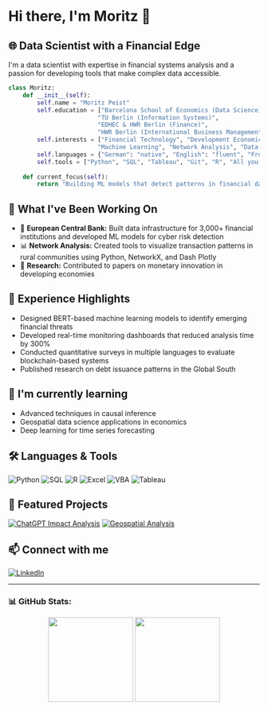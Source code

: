 # Hi there, I'm Moritz 👋

## 🌐 Data Scientist with a Financial Edge

I'm a data scientist with expertise in financial systems analysis and a passion for developing tools that make complex data accessible.

```python
class Moritz:
    def __init__(self):
        self.name = "Moritz Peist"
        self.education = ["Barcelona School of Economics (Data Science)", 
                         "TU Berlin (Information Systems)", 
                         "EDHEC & HWR Berlin (Finance)",
                         "HWR Berlin (International Business Management)"]
        self.interests = ["Financial Technology", "Development Economics", 
                         "Machine Learning", "Network Analysis", "Data Visualization"]
        self.languages = {"German": "native", "English": "fluent", "French": "proficient", "Spanish": "basic"}
        self.tools = ["Python", "SQL", "Tableau", "Git", "R", "All you can do in Excel, yes even VBA"]
        
    def current_focus(self):
        return "Building ML models that detect patterns in financial data"
```

## 🔭 What I've Been Working On

- 🏦 **European Central Bank:** Built data infrastructure for 3,000+ financial institutions and developed ML models for cyber risk detection
- 📊 **Network Analysis:** Created tools to visualize transaction patterns in rural communities using Python, NetworkX, and Dash Plotly
- 📝 **Research:** Contributed to papers on monetary innovation in developing economies

## 💼 Experience Highlights

- Designed BERT-based machine learning models to identify emerging financial threats
- Developed real-time monitoring dashboards that reduced analysis time by 300%
- Conducted quantitative surveys in multiple languages to evaluate blockchain-based systems
- Published research on debt issuance patterns in the Global South

## 🌱 I'm currently learning

- Advanced techniques in causal inference
- Geospatial data science applications in economics
- Deep learning for time series forecasting

## 🛠️ Languages & Tools

![Python](https://img.shields.io/badge/-Python-3776AB?style=flat&logo=python&logoColor=white)
![SQL](https://img.shields.io/badge/-SQL-4479A1?style=flat&logo=postgresql&logoColor=white)
![R](https://img.shields.io/badge/-R-276DC3?style=flat&logo=r&logoColor=white)
![Excel](https://img.shields.io/badge/-Excel-217346?style=flat&logo=microsoft-excel&logoColor=white)
![VBA](https://img.shields.io/badge/-VBA-217346?style=flat&logo=microsoft&logoColor=white)
![Tableau](https://img.shields.io/badge/-Tableau-E97627?style=flat&logo=tableau&logoColor=white)

## 📂 Featured Projects

[![ChatGPT Impact Analysis](https://img.shields.io/badge/NLP-ChatGPT%20Impact%20on%20Stack%20Overflow-5DADE2?style=for-the-badge&logo=openai&logoColor=white)](https://github.com/m9o8/bse_tm_final)
[![Geospatial Analysis](https://img.shields.io/badge/GIS-Geospatial%20Data%20Science-2ECC71?style=for-the-badge&logo=qgis&logoColor=white)](https://github.com/m9o8/bse_geospatial)

## 📫 Connect with me

[![LinkedIn](https://img.shields.io/badge/LinkedIn-0077B5?style=for-the-badge&logo=linkedin&logoColor=white)](https://www.linkedin.com/in/moritz-p)

---

### 📊 GitHub Stats:
<div align="center">
  <img height="170em" src="https://github-readme-stats.vercel.app/api?username=m9o8&show_icons=true&theme=default" />
  <img height="170em" src="https://github-readme-stats.vercel.app/api/top-langs/?username=m9o8&layout=compact" />
</div>
